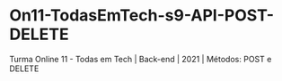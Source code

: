 # On11-TodasEmTech-s9-API-POST-DELETE
Turma Online 11 - Todas em Tech | Back-end | 2021 | Métodos: POST e DELETE
